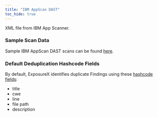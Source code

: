 ```yaml
---
title: "IBM AppScan DAST"
toc_hide: true
---
```

XML file from IBM App Scanner.

### Sample Scan Data
Sample IBM AppScan DAST scans can be found [here](https://github.com/ExposureX/django-ExposureX/tree/master/unittests/scans/ibm_app).

### Default Deduplication Hashcode Fields
By default, ExposureX identifies duplicate Findings using these [hashcode fields](https://docs.exposurex.com/en/working_with_findings/finding_deduplication/about_deduplication/):

- title
- cwe
- line
- file path
- description
